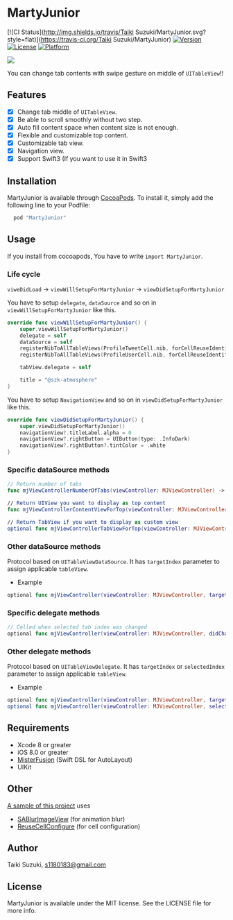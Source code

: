 # MartyJunior

[![CI Status](http://img.shields.io/travis/Taiki Suzuki/MartyJunior.svg?style=flat)](https://travis-ci.org/Taiki Suzuki/MartyJunior)
[![Version](https://img.shields.io/cocoapods/v/MartyJunior.svg?style=flat)](http://cocoapods.org/pods/MartyJunior)
[![License](https://img.shields.io/cocoapods/l/MartyJunior.svg?style=flat)](http://cocoapods.org/pods/MartyJunior)
[![Platform](https://img.shields.io/cocoapods/p/MartyJunior.svg?style=flat)](http://cocoapods.org/pods/MartyJunior)

![](./Images/sample.gif)


You can change tab contents with swipe gesture on middle of `UITableView`!!

## Features

- [x] Change tab middle of `UITableView`.
- [x] Be able to scroll smoothly without two step.
- [x] Auto fill content space when content size is not enough.
- [x] Flexible and customizable top content.
- [x] Customizable tab view.
- [x] Navigation view.
- [x] Support Swift3 (If you want to use it in Swift3

## Installation

MartyJunior is available through [CocoaPods](http://cocoapods.org). To install
it, simply add the following line to your Podfile:

```ruby
  pod "MartyJunior"
```

## Usage

If you install from cocoapods, You have to write `import MartyJunior`.

### Life cycle

`viweDidLoad` -> `viewWillSetupForMartyJunior` -> `viewDidSetupForMartyJunior`

You have to setup `delegate`, `dataSource` and so on in `viewWillSetupForMartyJunior` like this.

```swift
override func viewWillSetupForMartyJunior() {
    super.viewWillSetupForMartyJunior()
    delegate = self
    dataSource = self
    registerNibToAllTableViews(ProfileTweetCell.nib, forCellReuseIdentifier: ProfileTweetCell.ReuseIdentifier)
    registerNibToAllTableViews(ProfileUserCell.nib, forCellReuseIdentifier: ProfileUserCell.ReuseIdentifier)

    tabView.delegate = self

    title = "@szk-atmosphere"
}
```

You have to setup `NavigationView` and so on in `viewDidSetupForMartyJunior` like this.

```swift
override func viewDidSetupForMartyJunior() {
    super.viewDidSetupForMartyJunior()
    navigationView?.titleLabel.alpha = 0
    navigationView?.rightButton = UIButton(type: .InfoDark)
    navigationView?.rightButton?.tintColor = .white
}
```

### Specific dataSource methods

```swift
// Return number of tabs
func mjViewControllerNumberOfTabs(viewController: MJViewController) -> Int

// Return UIView you want to display as top content
func mjViewControllerContentViewForTop(viewController: MJViewController) -> UIView

// Return TabView if you want to display as custom view
optional func mjViewControllerTabViewForTop(viewController: MJViewController) -> UIView
```

### Other dataSource methods

Protocol based on `UITableViewDataSource`. It has `targetIndex` parameter to assign applicable `tableView`.

- Example
```swift
optional func mjViewController(viewController: MJViewController, targetIndex: Int, numberOfSectionsInTableView tableView: UITableView) -> Int
```

### Specific delegate methods

```swift
// Celled when selected tab index was changed
optional func mjViewController(viewController: MJViewController, didChangeSelectedIndex selectedIndex: Int)
```

### Other delegate methods

Protocol based on `UITableViewDelegate`. It has `targetIndex` or `selectedIndex` parameter to assign applicable `tableView`.

- Example
```swift
optional func mjViewController(viewController: MJViewController, targetIndex: Int, tableView: UITableView, didSelectRowAtIndexPath indexPath: IndexPath)
optional func mjViewController(viewController: MJViewController, selectedIndex: Int, scrollViewDidScroll scrollView: UIScrollView)
```

## Requirements
- Xcode 8 or greater
- iOS 8.0 or greater
- [MisterFusion](https://github.com/marty-suzuki/MisterFusion) (Swift DSL for AutoLayout)
- UIKit

## Other

[A sample of this project](./MartyJuniorSample) uses

- [SABlurImageView](https://github.com/marty-suzuki/SABlurImageView) (for animation blur)
- [ReuseCellConfigure](https://github.com/marty-suzuki/ReuseCellConfigure) (for cell configuration)

## Author

Taiki Suzuki, s1180183@gmail.com

## License

MartyJunior is available under the MIT license. See the LICENSE file for more info.
